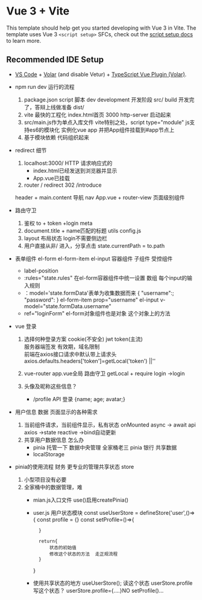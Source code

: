# Vue 3 + Vite

This template should help get you started developing with Vue 3 in Vite. The template uses Vue 3 `<script setup>` SFCs, check out the [script setup docs](https://v3.vuejs.org/api/sfc-script-setup.html#sfc-script-setup) to learn more.

## Recommended IDE Setup

- [VS Code](https://code.visualstudio.com/) + [Volar](https://marketplace.visualstudio.com/items?itemName=Vue.volar) (and disable Vetur) + [TypeScript Vue Plugin (Volar)](https://marketplace.visualstudio.com/items?itemName=Vue.vscode-typescript-vue-plugin).


- npm run dev  运行的流程
    1. package.json script 脚本
        dev development 开发阶段  src/
        build   开发完了，答辩上线做准备 dist/
    2. vite 最快的工程化
        index.html首页 3000 http-server
        启动起来
    3. src/main.js作为单点入库文件
        vite特别之处，script type="module" js支持es6的模块化
        实例化vue app
        并把App组件挂载到#app节点上
    4. 基于模块依赖 代码组织起来

- redirect 细节
    1. localhost:3000/
        HTTP 请求响应式的
        - index.html已经发送到浏览器并显示
        - App.vue已挂载
    2. router
        / redirect
        302 /introduce

    header + main.content
    导航 nav App.vue + router-view 页面级别组件

- 路由守卫
    1. 鉴权
        to + token +login meta
    2. document.title + name匹配的标题 utils config.js
    3. layout 布局状态 login不需要侧边栏
    4. 用户直接从非/ 进入，分享点击
        state.currentPath = to.path

- 表单组件
    el-form
    el-form-item
    el-input
    容器组件
    子组件  受控组件
    - label-position
    - :rules="state.rules"   在el-form容器组件中统一设置
        数组 每个input的输入规则
    - ：model='state.formData'表单为收集数据而来
        {
            "username":;
            "password":
        }
        el-form-item prop="username"
            el-input v-model="state.formData.username"
    - ref="loginForm"
        el-form对象组件也是对象 这个对象上的方法


- vue 登录
    1. 选择何种登录方案 
        cookie(不安全) jwt  token(主流)     
        服务器端签发    有效期，域名限制    
        前端在axios接口请求中默认带上请求头 
        axios.defaults.headers['token']=getLocal('token') ||''

    2. vue-router app.vue全局
        路由守卫    getLocal + require login  ->login

    3. 头像及昵称这些信息？
        - /profile API 登录 {name; age; avatar;}

- 用户信息 数据 页面显示的各种需求
    1. 当前组件请求，当前组件显示，私有状态 
        onMounted async -> await api axios ->state reactive ->bind自动更新
    2. 共享用户数据信息 怎么办
        - pinia 托管一下 数据中央管理
            全家桶老三 pinia  银行 共享数据
        - localStorage 

- pinia的使用流程   财务 更专业的管理共享状态   store
    1. 小型项目没有必要
    2. 全家桶中的数据管理，难
        - mian.js入口文件 use()启用createPinia()
        - user.js 用户状态模块
            const useUserStore = defineStore('user',()=>{
                const profile = {}
                const setProfile=()=>{

                }

                return{
                    状态的初始值
                    修改这个状态的方法  走正规流程
                }
            }   
        - 使用共享状态的地方
            useUserStore();
            读这个状态  userStore.profile
            写这个状态？ userStore.profile={....}NO
                setProfile()...
